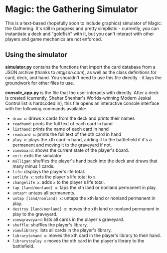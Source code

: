 # Magic: the Gathering Simulator

This is a text-based (hopefully soon to include graphics) simulator of Magic: the Gathering. It's still in progress and pretty simplistic - currently, you can instantiate a deck and "goldfish" with it, but you can't interact with other players and game mechanics are not enforced.

## Using the simulator

**simulator.py** contains the functions that import the card database from a JSON archive (thanks to *mtgjson.com*), as well as the class definitions for card, deck, and hand. You shouldn't need to use this file directly - it lays the groundwork for other files to use.

**console_app.py** is the file that the user interacts with directly. After a deck is created (currently, Shahar Shenhar's Worlds-winning Modern Jeskai Control list is hardcoded in), this file opens an interactive console interface with the following commands available:

* ```draw x```: draws x cards from the deck and prints their names
* ```readhand```: prints the full text of each card in hand
* ```listhand```: prints the name of each card in hand
* ```readcard x```: prints the full text of the xth card in hand
* ```play x```: plays the xth card in hand, adding it to the battlefield if it's a permanent and moving it to the graveyard if not.
* ```viewboard```: shows the current state of the player's board.
* ```exit```: exits the simulator
* ```mulligan```: shuffles the player's hand back into the deck and draws that many minus 1 cards.
* ```life```: displays the player's life total.
* ```setlife x```: sets the player's life total to ```x```.
* ```changelife x```: adds ```x``` to the player's life total.
* ```tap [land/nonland] x```: taps the xth land or nonland permanent in play.
* ```untap*```: untaps all permanents.
* ```untap [land/nonland] x```: untaps the xth land or nonland permanent in play.
* ```destroy [land/nonland] x```: moves the xth land or nonland permanent in play to the graveyard.
* ```viewgraveyard```: lists all cards in the player's graveyard.
* ```shuffle```: shuffles the player's library.
* ```viewlibrary```: lists all cards in the player's library.
* ```librarytohand x```: moves the xth card in the player's library to their hand.
* ```librarytoplay x``` moves the xth card in the player's library to the battlefield.